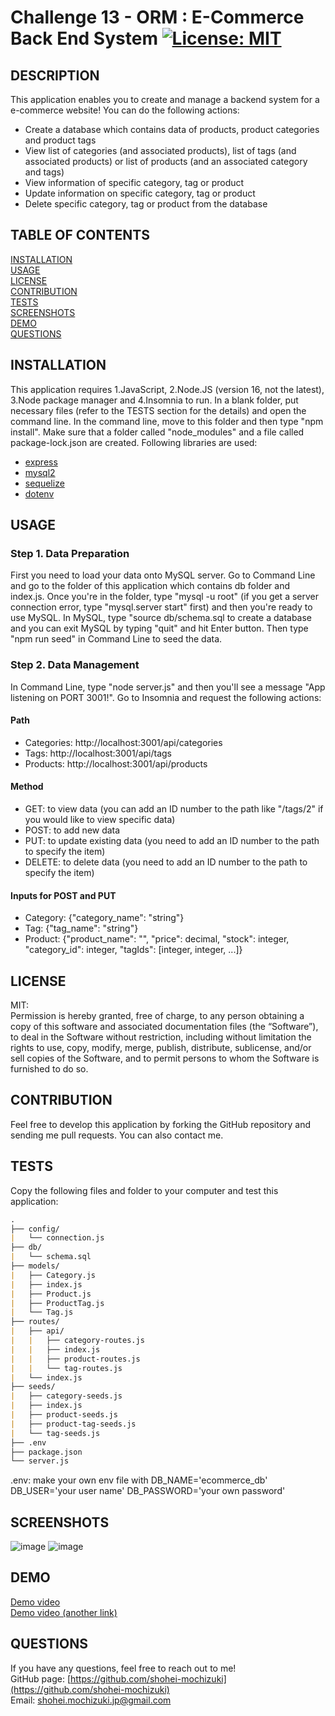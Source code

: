# Challenge 13 - ORM : E-Commerce Back End System [![License: MIT](https://img.shields.io/badge/License-MIT-yellow.svg)](https://opensource.org/licenses/MIT)

## DESCRIPTION 
This application enables you to create and manage a backend system for a e-commerce website! You can do the following actions:
* Create a database which contains data of products, product categories and product tags 
* View list of categories (and associated products), list of tags (and associated products) or list of products (and an associated category and tags)
* View information of specific category, tag or product
* Update information on specific category, tag or product 
* Delete specific category, tag or product from the database

## TABLE OF CONTENTS
[INSTALLATION](#installation)<br>
[USAGE](#usage)<br>
[LICENSE](#license)<br>
[CONTRIBUTION](#contribution)<br>
[TESTS](#tests)<br>
[SCREENSHOTS](#screenshots)<br>
[DEMO](#demo)<br>
[QUESTIONS](#questions)

## INSTALLATION 
This application requires 1.JavaScript, 2.Node.JS (version 16, not the latest), 3.Node package manager and 4.Insomnia to run. In a blank folder, put necessary files (refer to the TESTS section for the details) and open the command line. In the command line, move to this folder and then type "npm install". Make sure that a folder called "node_modules" and a file called package-lock.json are created. Following libraries are used:
* [express](https://www.npmjs.com/package/express)
* [mysql2](https://www.npmjs.com/package/mysql2)
* [sequelize](https://www.npmjs.com/package/sequelize)
* [dotenv](https://www.npmjs.com/package/dotenv)

## USAGE 
### Step 1. Data Preparation 
First you need to load your data onto MySQL server. Go to Command Line and go to the folder of this application which contains db folder and index.js. Once you're in the folder, type "mysql -u root" (if you get a server connection error, type "mysql.server start" first) and then you're ready to use MySQL. In MySQL, type "source db/schema.sql to create a database and you can exit MySQL by typing "quit" and hit Enter button. Then type "npm run seed" in Command Line to seed the data.  

### Step 2. Data Management
In Command Line, type "node server.js" and then you'll see a message "App listening on PORT 3001!". Go to Insomnia and request the following actions:
#### Path
* Categories: http://localhost:3001/api/categories
* Tags: http://localhost:3001/api/tags
* Products: http://localhost:3001/api/products
#### Method
* GET: to view data (you can add an ID number to the path like "/tags/2" if you would like to view specific data)
* POST: to add new data 
* PUT: to update existing data (you need to add an ID number to the path to specify the item)
* DELETE: to delete data (you need to add an ID number to the path to specify the item)
#### Inputs for POST and PUT
* Category: {"category_name": "string"}
* Tag: {"tag_name": "string"}
* Product: {"product_name": "", "price": decimal, "stock": integer, "category_id": integer, "tagIds": [integer, integer, ...]}

## LICENSE 
MIT:<br>
Permission is hereby granted, free of charge, to any person obtaining a copy of this
software and associated documentation files (the “Software”), to deal in the Software
without restriction, including without limitation the rights to use, copy, modify,
merge, publish, distribute, sublicense, and/or sell copies of the Software, and to 
permit persons to whom the Software is furnished to do so.

## CONTRIBUTION 
Feel free to develop this application by forking the GitHub repository and sending me pull requests. You can also contact me.

## TESTS 
Copy the following files and folder to your computer and test this application:
```md
.
├── config/
|   └── connection.js
├── db/
|   └── schema.sql
├── models/
|   ├── Category.js
|   ├── index.js
|   ├── Product.js
|   ├── ProductTag.js
|   └── Tag.js
├── routes/
|   ├── api/
|   |   ├── category-routes.js
|   |   ├── index.js
|   |   ├── product-routes.js
|   |   └── tag-routes.js
|   └── index.js
├── seeds/
|   ├── category-seeds.js
|   ├── index.js
|   ├── product-seeds.js
|   ├── product-tag-seeds.js
|   └── tag-seeds.js
├── .env         
├── package.json  
└── server.js
``` 
.env: make your own env file with DB_NAME='ecommerce_db' DB_USER='your user name' DB_PASSWORD='your own password'

## SCREENSHOTS
![image](https://user-images.githubusercontent.com/121307266/221103637-520c1d98-bf62-470f-8519-6a8afabad9a4.png)
![image](https://user-images.githubusercontent.com/121307266/221103743-a7625722-9151-45ef-9770-3d6dcf517032.png)

## DEMO
[Demo video](https://drive.google.com/file/d/14S-iRzW-uj3V_bIrqswidJkC7BuBzU6N/view)<br>
[Demo video (another link)](https://watch.screencastify.com/v/u2AAt1kFMxkBHBiQj27U)

## QUESTIONS 
If you have any questions, feel free to reach out to me!<br>
GitHub page: [https://github.com/shohei-mochizuki](https://github.com/shohei-mochizuki)<br>
Email: [shohei.mochizuki.jp@gmail.com](mailto:shohei.mochizuki.jp@gmail.com)
